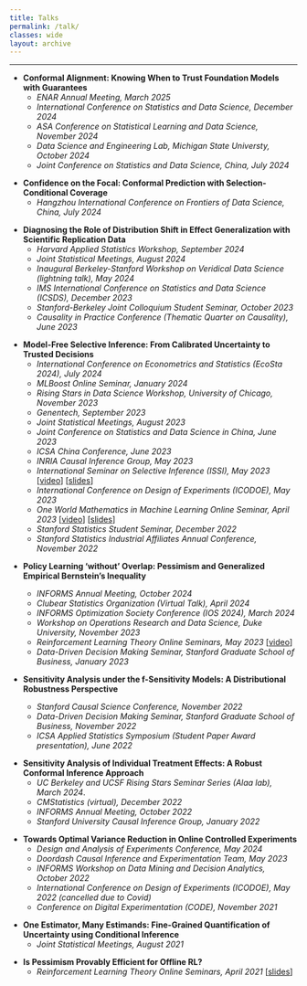 ```yaml
---
title: Talks
permalink: /talk/ 
classes: wide
layout: archive
---
```


---
 

- **Conformal Alignment: Knowing When to Trust Foundation Models with Guarantees**  
  - *ENAR Annual Meeting, March 2025*  
  - *International Conference on Statistics and Data Science, December 2024*  
  - *ASA Conference on Statistical Learning and Data Science, November 2024* 
  - *Data Science and Engineering Lab, Michigan State Universty, October 2024*  
  - *Joint Conference on Statistics and Data Science, China, July 2024*

<span> </span>

- **Confidence on the Focal: Conformal Prediction with Selection-Conditional Coverage**   
  - *Hangzhou International Conference on Frontiers of Data Science, China, July 2024*
 
<span> </span>


- **Diagnosing the Role of Distribution Shift in Effect Generalization with Scientific Replication Data**    
  - *Harvard Applied Statistics Workshop, September 2024* 
  - *Joint Statistical Meetings, August 2024*  
  - *Inaugural Berkeley-Stanford Workshop on Veridical Data Science (lightning talk), May 2024*
  - *IMS International Conference on Statistics and Data Science (ICSDS), December 2023*
  - *Stanford-Berkeley Joint Colloquium Student Seminar, October 2023*
  - *Causality in Practice Conference (Thematic Quarter on Causality), June 2023*   

<span> </span>

- **Model-Free Selective Inference: From Calibrated Uncertainty to Trusted Decisions**    
  - *International Conference on Econometrics and Statistics (EcoSta 2024), July 2024*   
  - *MLBoost Online Seminar, January 2024*
  - *Rising Stars in Data Science Workshop, University of Chicago, November 2023*  
  - *Genentech, September 2023*
  - *Joint Statistical Meetings, August 2023*   
  - *Joint Conference on Statistics and Data Science in China, June 2023*   
  - *ICSA China Conference, June 2023*    
  - *INRIA Causal Inference Group, May 2023*  
  - *International Seminar on Selective Inference (ISSI), May 2023*   [[video](https://drive.google.com/file/d/1GLCAxfoc2VbM_rdrxVzqLYGrxumpzdGU/view)] [[slides](/assets/files/slides_ISSI.pdf)]
  - *International Conference on Design of Experiments (ICODOE), May 2023*  
  - *One World Mathematics in Machine Learning Online Seminar, April 2023* [[video](https://www.youtube.com/watch?v=YEpvHsHCCvQ)] [[slides](/assets/files/one_world_selective_conformal_slides.pdf)]  
  - *Stanford Statistics Student Seminar, December 2022* 
  - *Stanford Statistics Industrial Affiliates Annual Conference, November 2022*  

<span> </span>

- **Policy Learning ‘without’ Overlap: Pessimism and Generalized Empirical Bernstein’s Inequality**    
  - *INFORMS Annual Meeting, October 2024*  
  - *Clubear Statistics Organization (Virtual Talk), April 2024* 
  - *INFORMS Optimization Society
Conference (IOS 2024), March 2024*  
  - *Workshop on Operations Research and Data Science, Duke University, November 2023*     
  - *Reinforcement Learning Theory Online Seminars, May 2023*   [[video](https://youtu.be/E54sFbD0VaU)]   
  - *Data-Driven Decision Making Seminar, Stanford Graduate School of Business, January 2023*  

  <span> </span>

- **Sensitivity Analysis under the f-Sensitivity Models: A Distributional Robustness Perspective**    
  - *Stanford Causal Science Conference, November 2022*  
  - *Data-Driven Decision Making Seminar, Stanford Graduate School of Business, November 2022*  
  - *ICSA Applied Statistics Symposium (Student Paper Award presentation), June 2022*  

<span> </span>

- **Sensitivity Analysis of Individual Treatment Effects: A Robust Conformal Inference Approach**    
  - *UC Berkeley and UCSF Rising Stars Seminar Series (Alaa lab), March 2024*. 
  - *CMStatistics (virtual), December 2022*  
  - *INFORMS Annual Meeting, October 2022*  
  - *Stanford University Causal Inference Group, January 2022*  

<span> </span>

- **Towards Optimal Variance Reduction in Online Controlled Experiments**     
  - *Design and Analysis of Experiments Conference, May 2024*  
  - *Doordash Causal Inference and Experimentation Team, May 2023*  
  - *INFORMS Workshop on Data Mining and Decision Analytics, October 2022*  
  - *International Conference on Design of Experiments (ICODOE), May 2022 (cancelled due to Covid)*  
  - *Conference on Digital Experimentation (CODE), November 2021*         

<span> </span>

- **One Estimator, Many Estimands: Fine-Grained Quantification of Uncertainty using Conditional Inference**      
  - *Joint Statistical Meetings, August 2021*

<span> </span>

- **Is Pessimism Provably Efficient for Offline RL?**      
  - *Reinforcement Learning Theory Online Seminars, April 2021* [[slides](/assets/files/slides_pessimism.pdf)]   


<!-- <span style="color:#126FB0;">[*Colored are upcoming talks]</span> -->
